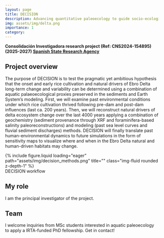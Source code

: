 ```yaml
---
layout: page
title: DECISION
description: Advancing quantitative paleoecology to guide socio-ecological system resilience of a Mediterranean delta to global change
img: assets/img/delta.png
importance: 1
category: 
---
```


**Consolidación Investigadora research project (Ref: CNS2024-154895) (2025-2027) [Spanish State Research Agency](https://www.aei.gov.es)**

## Project overview
The purpose of DECISION is to test the pragmatic yet ambitious hypothesis that the onset and early rice cultivation and natural drivers of Ebro Delta long-term change and variability can be determined using a combination of aquatic palaeoecological proxies preserved in the sediments and Earth System’s modeling. First, we will examine past environmental conditions under which rice cultivation thrived following pre-dam and post-dam influences (last ca. 200 years). Then, we will reconstruct natural drivers of delta ecosystem change over the last 4000 years applying a combination of geochemistry (sediment provenance through XRF and foraminifera-based salinity paleoreconstructions) and modeling (past sea level curves and fluvial sediment discharges) methods. DECISION will finally translate past human-environmental dynamics to future simulations in the form of sensitivity maps to visualize where and when in the Ebro Delta natural and human-driven habitats may change.

<div class="row">
    <div class="col-sm mt-3 mt-md-0">
        {% include figure.liquid loading="eager" path="assets/img/decision_methods.png" title="" class="img-fluid rounded z-depth-1" %}
    </div>
</div>
<div class="caption">
    DECISION workflow
</div>

## My role
I am the principal investigator of the project.

## Team
I welcome inquiries from MSc students interested in aquatic paleoecology to apply a IRTA-funded PhD fellowship. Get in contact!



